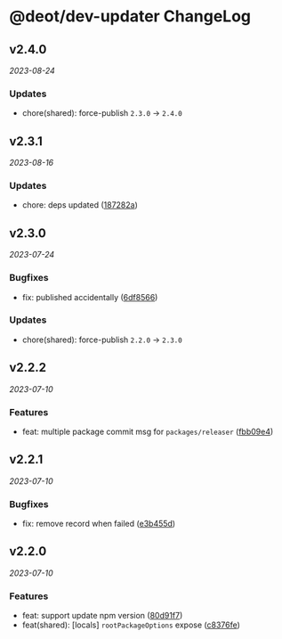 # @deot/dev-updater ChangeLog

## v2.4.0

_2023-08-24_

### Updates

- chore(shared): force-publish `2.3.0` -> `2.4.0`

## v2.3.1

_2023-08-16_

### Updates

- chore: deps updated ([187282a](https://github.com/deot/dev/commit/187282a8dc3722f7d787fa7558fcf8ee10e02065))

## v2.3.0

_2023-07-24_

### Bugfixes

- fix: published accidentally ([6df8566](https://github.com/deot/dev/commit/6df8566b39cda41e29d417f9c677ff0d697168f7))

### Updates

- chore(shared): force-publish `2.2.0` -> `2.3.0`

## v2.2.2

_2023-07-10_

### Features

- feat: multiple package commit msg for `packages/releaser` ([fbb09e4](https://github.com/deot/dev/commit/fbb09e4644858962bc938fff89ef7ebfcbf42895))

## v2.2.1

_2023-07-10_

### Bugfixes

- fix: remove record when failed ([e3b455d](https://github.com/deot/dev/commit/e3b455d4ec1b350684d443500d8f5a38b0ec4d42))

## v2.2.0

_2023-07-10_

### Features

- feat: support update npm version ([80d91f7](https://github.com/deot/dev/commit/80d91f737b9bd9ac59831e1c81ab416c89554a26))
- feat(shared): [locals] `rootPackageOptions` expose ([c8376fe](https://github.com/deot/dev/commit/c8376fe27d12e86a612c8e83c4901568f8b4e257))
